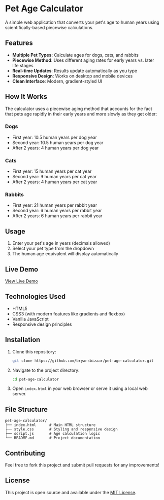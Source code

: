 # Pet Age Calculator

A simple web application that converts your pet's age to human years using scientifically-based piecewise calculations.

## Features

- **Multiple Pet Types**: Calculate ages for dogs, cats, and rabbits
- **Piecewise Method**: Uses different aging rates for early years vs. later life stages
- **Real-time Updates**: Results update automatically as you type
- **Responsive Design**: Works on desktop and mobile devices
- **Clean Interface**: Modern, gradient-styled UI

## How It Works

The calculator uses a piecewise aging method that accounts for the fact that pets age rapidly in their early years and more slowly as they get older:

### Dogs

- First year: 10.5 human years per dog year
- Second year: 10.5 human years per dog year
- After 2 years: 4 human years per dog year

### Cats

- First year: 15 human years per cat year
- Second year: 9 human years per cat year
- After 2 years: 4 human years per cat year

### Rabbits

- First year: 21 human years per rabbit year
- Second year: 6 human years per rabbit year
- After 2 years: 6 human years per rabbit year

## Usage

1. Enter your pet's age in years (decimals allowed)
2. Select your pet type from the dropdown
3. The human age equivalent will display automatically

## Live Demo

[View Live Demo](https://bryansbizaar.github.io/pet-age-calculator/)

## Technologies Used

- HTML5
- CSS3 (with modern features like gradients and flexbox)
- Vanilla JavaScript
- Responsive design principles

## Installation

1. Clone this repository:

   ```bash
   git clone https://github.com/bryansbizaar/pet-age-calculator.git
   ```

2. Navigate to the project directory:

   ```bash
   cd pet-age-calculator
   ```

3. Open `index.html` in your web browser or serve it using a local web server.

## File Structure

```
pet-age-calculator/
├── index.html      # Main HTML structure
├── style.css       # Styling and responsive design
├── script.js       # Age calculation logic
└── README.md       # Project documentation
```

## Contributing

Feel free to fork this project and submit pull requests for any improvements!

## License

This project is open source and available under the [MIT License](LICENSE).
